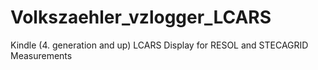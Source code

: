 # Volkszaehler_vzlogger_LCARS
Kindle (4. generation and up) LCARS Display for RESOL and STECAGRID Measurements
